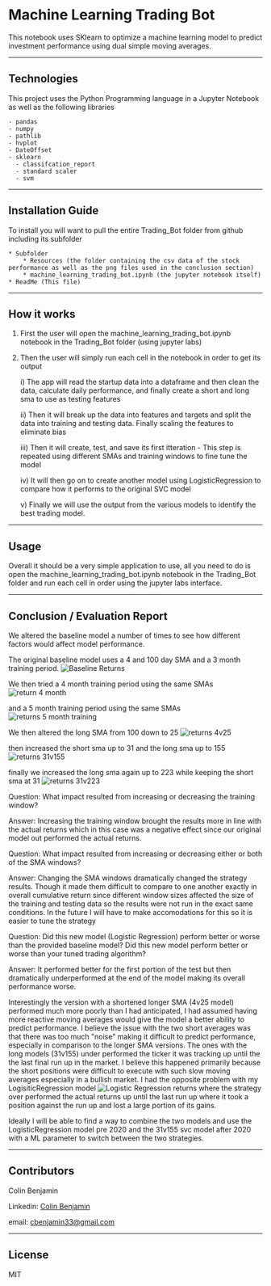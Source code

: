 # Machine Learning Trading Bot

This notebook uses SKlearn to optimize a machine learning model to predict investment performance using dual simple moving averages.

---

## Technologies

This project uses the Python Programming language in a Jupyter Notebook as well as the following libraries
    
    - pandas
    - numpy
    - pathlib
    - hvplot
    - DateOffset
    - sklearn
      - classifcation_report
      - standard scaler
      - svm


---

## Installation Guide

To install you will want to pull the entire Trading_Bot folder from github including its subfolder
    
    * Subfolder
        * Resources (the folder containing the csv data of the stock performance as well as the png files used in the conclusion section)
        * machine_learning_trading_bot.ipynb (the jupyter notebook itself)
    * ReadMe (This file)


---

## How it works

1) First the user will open the machine_learning_trading_bot.ipynb notebook in the Trading_Bot folder (using jupyter labs)
2) Then the user will simply run each cell in the notebook in order to get its output

    i) The app will read the startup data into a dataframe and then clean the data, calculate daily performance, and finally create a short and long sma to use as testing features
    
    
    ii) Then it will break up the data into features and targets and split the data into training and testing data. Finally scaling the features to eliminate bias

    
    iii) Then it will create, test, and save its first itteration
        - This step is repeated using different SMAs and training windows to fine tune the model
    
    
    iv) It will then go on to create another model using LogisticRegression to compare how it performs to the original SVC model
    
    
    v) Finally we will use the output from the various models to identify the best trading model.
    





---

## Usage

Overall it should be a very simple application to use, all you need to do is open the machine_learning_trading_bot.ipynb notebook in the Trading_Bot folder and run each cell in order using the jupyter labs interface.


---

## Conclusion / Evaluation Report

We altered the baseline model a number of times to see how different factors would affect model performance. 

The original baseline model uses a 4 and 100 day SMA and a 3 month training period. 
![Baseline Returns](https://user-images.githubusercontent.com/84096312/132141335-6b2e425d-d79d-4725-8909-0ce92c2c8bd4.png)

We then tried a 4 month training period using the same SMAs 
![return 4 month](https://user-images.githubusercontent.com/84096312/132141352-6cb922ef-20b7-4690-94dc-9b1001f50a85.png)

and a 5 month training period using the same SMAs
![returns 5 month training](https://user-images.githubusercontent.com/84096312/132141358-cbe1cf54-8561-4ff2-a15c-3a68dbf4cc65.png)

We then altered the long SMA from 100 down to 25
![returns 4v25](https://user-images.githubusercontent.com/84096312/132141379-ae6b0805-2a42-43ad-b112-eb12a7e04969.png)

then increased the short sma up to 31 and the long sma up to 155
![returns 31v155](https://user-images.githubusercontent.com/84096312/132141391-0142da69-1f35-4493-8446-9e2bf3294dc6.png)

finally we increased the long sma again up to 223 while keeping the short sma at 31
![returns 31v223](https://user-images.githubusercontent.com/84096312/132141403-2aa05496-e020-4417-b3ad-a37fb779658f.png)

Question: What impact resulted from increasing or decreasing the training window?

Answer: Increasing the training window brought the results more in line with the actual returns which in this case was a negative effect since our original model out performed the actual returns.

Question: What impact resulted from increasing or decreasing either or both of the SMA windows?

Answer: Changing the SMA windows dramatically changed the strategy results. Though it made them difficult to compare to one another exactly in overall cumulative return since different window sizes affected the size of the training and testing data so the results were not run in the exact same conditions. In the future I will have to make accomodations for this so it is easier to tune the strategy

Question: Did this new model (Logistic Regression) perform better or worse than the provided baseline model? Did this new model perform better or worse than your tuned trading algorithm?

Answer: It performed better for the first portion of the test but then dramatically underperformed at the end of the model making its overall performance worse.

Interestingly the version with a shortened longer SMA (4v25 model) performed much more poorly than I had anticipated, I had assumed having more reactive moving averages would give the model a better ability to predict performance. I believe the issue with the two short averages was that there was too much "noise" making it difficult to predict performance, especially in comparison to the longer SMA versions. The ones with the long models (31v155) under performed the ticker it was tracking up until the the last final run up in the market. I believe this happened primarily because the short positions were difficult to execute with such slow moving averages especially in a bullish market. I had the opposite problem with my LogisiticRegression model 
![Logistic Regression returns](https://user-images.githubusercontent.com/84096312/132141583-41d4a5d1-b9b9-4ef6-bdee-a1a705e23ebf.png)
where the strategy over performed the actual returns up until the last run up where it took a position against the run up and lost a large portion of its gains. 

Ideally I will be able to find a way to combine the two models and use the LogisticRegression model pre 2020 and the 31v155 svc model after 2020 with a ML parameter to switch between the two strategies.

---

## Contributors

Colin Benjamin

Linkedin: [Colin Benjamin](https://www.linkedin.com/in/colinbenjamin/)
    
email: cbenjamin33@gmail.com

---

## License

MIT
